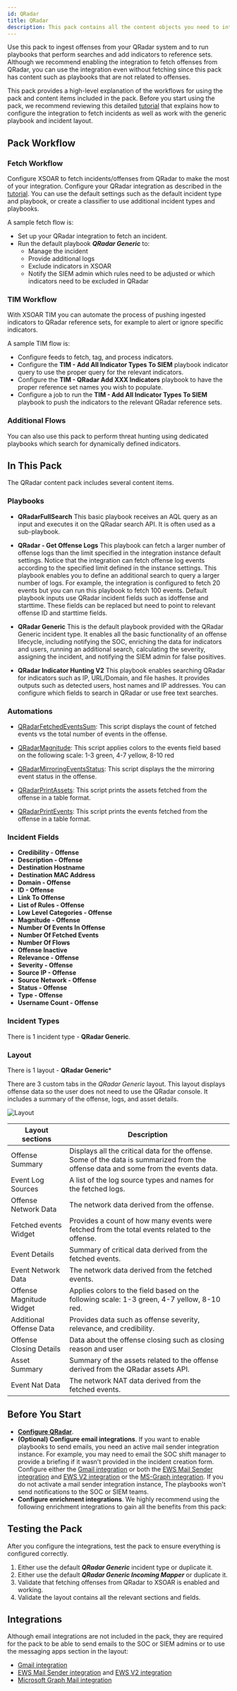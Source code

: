 ```yaml
---
id: QRadar
title: QRadar 
description: This pack contains all the content objects you need to interact with your QRadar SIEM, including integrations, playbooks, mappers, incident types, layouts, and scripts.
---
```


Use this pack to ingest offenses from your QRadar system and to run playbooks that perform searches and add indicators to reference sets.
Although we recommend enabling the integration to fetch offenses from QRadar, you can use the integration even without fetching since this pack has content such as playbooks that are not related to offenses.

This pack provides a high-level explanation of the workflows for using the pack and content items included in the pack. Before you start using the pack, we recommend reviewing this detailed [tutorial](https://docs.paloaltonetworks.com/cortex/cortex-xsoar/6-2/cortex-xsoar-tutorials/tutorials/ingest-incidents-from-a-siem.html) that explains how to configure the integration to fetch incidents as well as work with the generic playbook and incident layout.  

## Pack Workflow


### Fetch Workflow
Configure XSOAR to fetch incidents/offenses from QRadar to make the most of your integration.
Configure your QRadar integration as described in the [tutorial](https://docs.paloaltonetworks.com/cortex/cortex-xsoar/6-2/cortex-xsoar-tutorials/tutorials/ingest-incidents-from-a-siem.html). 
You can use the default settings such as the default incident type and playbook, or create a classifier to use additional incident types and playbooks.

A sample fetch flow is:
- Set up your QRadar integration to fetch an incident. 
- Run the default playbook ***QRadar Generic*** to:
   - Manage the incident
   - Provide additional logs
   - Exclude indicators in XSOAR
   - Notify the SIEM admin which rules need to be adjusted or which indicators need to be excluded in QRadar

### TIM Workflow

With XSOAR TIM you can automate the process of pushing ingested indicators to QRadar reference sets, for example to alert or ignore specific indicators.

A sample TIM flow is:
- Configure feeds to fetch, tag, and process indicators.
- Configure the **TIM - Add All Indicator Types To SIEM** playbook indicator query to use the proper query for the relevant indicators.
- Configure the **TIM - QRadar Add XXX Indicators** playbook to have the proper reference set names you wish to populate.
- Configure a job to run the **TIM - Add All Indicator Types To SIEM** playbook to push the indicators to the relevant QRadar reference sets.

### Additional Flows

You can also use this pack to perform threat hunting using dedicated playbooks which search for dynamically defined indicators.

## In This Pack

The QRadar content pack includes several content items.

### Playbooks

* **QRadarFullSearch**
This basic playbook receives an AQL query as an input and executes it on the QRadar search API. It is often used as a sub-playbook.

* **QRadar - Get Offense Logs**
This playbook can fetch a larger number of offense logs than the limit specified in the integration instance default settings.
Notice that the integration can fetch offense log events according to the specified limit defined in the instance settings. This playbook enables you to define an additional search to query a larger number of logs. For example, the integration is configured to fetch 20 events but you can run this playbook to fetch 100 events.
Default playbook inputs use QRadar incident fields such as idoffense and starttime. These fields can be replaced but need to point to relevant offense ID and starttime fields. 

* **QRadar Generic**
This is the default playbook provided with the QRadar Generic incident type. It enables all the basic functionality of an offense lifecycle, including
notifying the SOC, enriching the data for indicators and users, running an additional search, calculating the severity, assigning the incident, and notifying the SIEM admin for false positives.

* **QRadar Indicator Hunting V2**
This playbook enables searching QRadar for indicators such as IP, URL/Domain, and file hashes. It provides outputs such as detected users, host names and IP addresses. You can configure which fields to search in QRadar or use free text searches.


### Automations

* [QRadarFetchedEventsSum](https://xsoar.pan.dev/docs/reference/scripts/q-radar-fetched-events-sum): 
This script displays the count of fetched events vs the total number of events in the offense.

* [QRadarMagnitude](https://xsoar.pan.dev/docs/reference/scripts/q-radar-magnitude): 
This script applies colors to the events field based on the following scale: 1-3 green, 4-7 yellow, 8-10 red

* [QRadarMirroringEventsStatus](https://xsoar.pan.dev/docs/reference/scripts/q-radar-mirroring-events-status):
This script displays the the mirroring event status in the offense.

* [QRadarPrintAssets](https://xsoar.pan.dev/docs/reference/scripts/q-radar-print-assets):
This script prints the assets fetched from the offense in a table format.

* [QRadarPrintEvents](https://xsoar.pan.dev/docs/reference/scripts/q-radar-print-events):
This script prints the events fetched from the offense in a table format.

### Incident Fields

- **Credibility - Offense**
- **Description - Offense**
- **Destination Hostname**
- **Destination MAC Address**
- **Domain - Offense**
- **ID - Offense**
- **Link To Offense**
- **List of Rules - Offense**
- **Low Level Categories - Offense**
- **Magnitude - Offense**
- **Number Of Events In Offense**
- **Number Of Fetched Events**
- **Number Of Flows**
- **Offense Inactive**
- **Relevance - Offense**
- **Severity - Offense**
- **Source IP - Offense**
- **Source Network - Offense**
- **Status - Offense**
- **Type - Offense**
- **Username Count - Offense**

### Incident Types
There is 1 incident type - **QRadar Generic**.

### Layout
There is 1 layout - **QRadar Generic*** 

There are 3 custom tabs in the *QRadar Generic* layout. This layout displays offense data so the user does not need to use the QRadar console. It includes a summary of the offense, logs, and asset details.   

![Layout](../../../docs/doc_imgs/reference/QRadar/QRadar_offense_summary.png)

| Layout sections | Description |
|------------------ | ------------- |
| Offense Summary | Displays all the critical data for the offense. Some of the data is summarized from the offense data and some from the events data. |
| Event Log Sources  | A list of the log source types and names for the fetched logs. |
| Offense Network Data | The network data derived from the offense. |
| Fetched events Widget | Provides a count of how many events were fetched from the total events related to the offense. |
| Event Details | Summary of critical data derived from the fetched events. |
| Event Network Data | The network data derived from the fetched events. |
| Offense Magnitude Widget | Applies colors to the field based on the following scale: 1-3 green, 4-7 yellow, 8-10 red. |
| Additional Offense Data | Provides data such as offense severity, relevance, and credibility. |
| Offense Closing Details | Data about the offense closing such as closing reason and user |
| Asset Summary | Summary of the assets related to the offense derived from the QRadar assets API. |
| Event Nat Data | The network NAT data derived from the fetched events. |

## Before You Start
- **[Configure QRadar](https://docs.paloaltonetworks.com/cortex/cortex-xsoar/6-2/cortex-xsoar-tutorials/tutorials/ingest-incidents-from-a-siem.html)**.
- **(Optional) Configure email integrations**. If you want to enable playbooks to send emails, you need an active mail sender integration instance. For example, you may need to email the SOC shift manager to provide a briefing if it wasn't provided in the incident creation form. Configure either the [Gmail integration](https://xsoar.pan.dev/docs/reference/integrations/gmail)  or both the [EWS Mail Sender integration](https://xsoar.pan.dev/docs/reference/integrations/ews-mail-sender) and [EWS V2 integration](https://xsoar.pan.dev/docs/reference/integrations/ews-v2) or the [MS-Graph integration](https://xsoar.pan.dev/docs/reference/integrations/microsoft-graph-mail). If you do not activate a mail sender integration instance, The playbooks won't send notifications to the SOC or SIEM teams.
- **Configure enrichment integrations**. We highly recommend using the following enrichment integrations to gain all the benefits from this pack:

## Testing the Pack
After you configure the integrations, test the pack to ensure everything is configured correctly.

1. Either use the default ***QRadar Generic*** incident type or duplicate it.
2. Either use the default ***QRadar Generic Incoming Mapper*** or duplicate it.
3. Validate that fetching offenses from QRadar to XSOAR is enabled and working.
4. Validate the layout contains all the relevant sections and fields.


## Integrations

Although email integrations are not included in the pack, they are required for the pack to be able to send emails to the SOC or SIEM admins or to use the messaging apps section in the layout:   
- [Gmail integration](https://xsoar.pan.dev/docs/reference/integrations/gmail)
- [EWS Mail Sender integration](https://xsoar.pan.dev/docs/reference/integrations/ews-mail-sender) and [EWS V2 integration](https://xsoar.pan.dev/docs/reference/integrations/ews-v2)
- [Microsoft Graph Mail integration](https://xsoar.pan.dev/docs/reference/integrations/microsoft-graph-mail)
